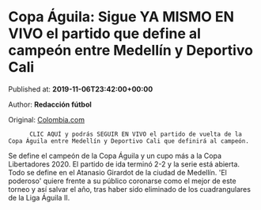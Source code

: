 
# Copa Águila: Sigue YA MISMO EN VIVO el partido que define al campeón entre Medellín y Deportivo Cali

Published at: **2019-11-06T23:42:00+00:00**

Author: **Redacción fútbol**

Original: [Colombia.com](https://www.colombia.com/futbol/copa-colombia/sigue-en-vivo-final-copa-aguila-independiente-medellin-vs-deportivo-cali-246736)


        
          CLIC AQUÍ y podrás SEGUIR EN VIVO el partido de vuelta de la Copa Águila entre Medellín y Deportivo Cali que definirá al campeón.
        
      
Se define el campeón de la Copa Águila y un cupo más a la Copa Libertadores 2020. El partido de ida terminó 2-2 y la serie está abierta. Todo se define en el Atanasio Girardot de la ciudad de Medellín.
'El poderoso' quiere frente a su público coronarse como el mejor de este torneo y así salvar el año, tras haber sido eliminado de los cuadrangulares de la Liga Águila II.
